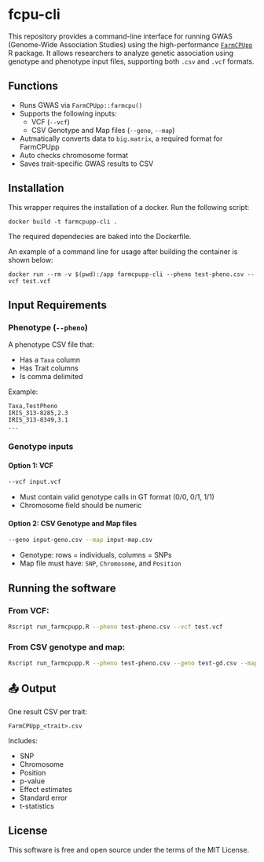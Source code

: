 
# fcpu-cli

This repository provides a command-line interface for running GWAS (Genome-Wide Association Studies) using the high-performance [`FarmCPUpp`](https://github.com/ArtemZhou/FarmCPUpp) R package. It allows researchers to analyze genetic association using genotype and phenotype input files, supporting both `.csv` and `.vcf` formats.

## Functions
- Runs GWAS via `FarmCPUpp::farmcpu()`
- Supports the following inputs:
    - VCF (`--vcf`)
    - CSV Genotype and Map files (`--geno`, `--map`)
- Autmatically converts data to `big.matrix`, a required format for FarmCPUpp
- Auto checks chromosome format
- Saves trait-specific GWAS results to CSV

## Installation

This wrapper requires the installation of a docker. Run the following script:

```docker build -t farmcpupp-cli .```

The required dependecies are baked into the Dockerfile.

An example of a command line for usage after building the container is shown below:

```docker run --rm -v $(pwd):/app farmcpupp-cli --pheno test-pheno.csv --vcf test.vcf```


## Input Requirements

### Phenotype (`--pheno`)
A phenotype CSV file that:
- Has a `Taxa` column
- Has Trait columns
- Is comma delimited

Example:
```csv
Taxa,TestPheno
IRIS_313-8285,2.3
IRIS_313-8349,3.1
...
```

### Genotype inputs

#### Option 1: VCF

```bash
--vcf input.vcf
```

- Must contain valid genotype calls in GT format (0/0, 0/1, 1/1)
- Chromosome field should be numeric

#### Option 2: CSV Genotype and Map files

```bash
--geno input-geno.csv --map input-map.csv
```

- Genotype: rows = individuals, columns = SNPs
- Map file must have: `SNP`, `Chromosome`, and `Position`


## Running the software

### From VCF:
```bash
Rscript run_farmcpupp.R --pheno test-pheno.csv --vcf test.vcf
```

### From CSV genotype and map:
```bash
Rscript run_farmcpupp.R --pheno test-pheno.csv --geno test-gd.csv --map test-gm.csv
```

## 📤 Output

One result CSV per trait:
```
FarmCPUpp_<trait>.csv
```

Includes:
- SNP
- Chromosome
- Position
- p-value
- Effect estimates
- Standard error
- t-statistics


## License
This software is free and open source under the terms of the MIT License.
